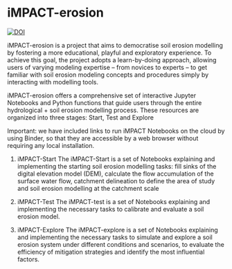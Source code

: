 # iMPACT-erosion

[![DOI](https://zenodo.org/badge/DOI/10.5281/zenodo.13503877.svg)](https://doi.org/10.5281/zenodo.13503877)

iMPACT-erosion is a project that aims to democratise soil erosion modelling by fostering a more educational, playful and exploratory experience. To achieve this goal, the project adopts a learn-by-doing approach, allowing users of varying modeling expertise – from novices to experts – to get familiar with soil erosion modeling concepts and procedures simply by interacting with modelling tools.

iMPACT-erosion offers a comprehensive set of interactive Jupyter Notebooks and Python functions that guide users through the entire hydrological + soil erosion modelling process. These resources are organized into three stages: Start, Test and Explore

Important: we have included links to run iMPACT Notebooks on the cloud by using Binder, so that they are accessible by a web browser without requiring any local installation.

1. iMPACT-Start
The iMPACT-Start is a set of Notebooks explaining and implementing the starting soil erosion modelling tasks: fill sinks of the digital elevation model (DEM), calculate the flow accumulation of the surface water flow, catchment delineation to define the area of study and soil erosion modelling at the catchment scale

2. iMPACT-Test
The iMPACT-test is a set of Notebooks explaining and implementing the necessary tasks to calibrate and evaluate a soil erosion model.

3. iMPACT-Explore
The iMPACT-explore is a set of Notebooks explaining and implementing the necessary tasks to simulate and explore a soil erosion system under different conditions and scenarios, to evaluate the efficiency of mitigation strategies and identify the most influential factors.
